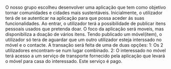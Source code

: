 O nosso grupo escolheu desenvolver uma aplicação que tem como objetivo tornar comunidades 
e cidades mais sustentáveis. Inicialmente, o utilizador terá de se autenticar na aplicação 
para que possa aceder ás suas funcionalidades. Ao entrar, o utilizador terá a possibilidade de
publicar itens pessoais usados que pretenda doar. O foco da aplicação será moveis, mas 
disponibiliza a doação de vários itens. Tendo publicado um móvel(item), o utilizador só tera de
aguardar que um outro utilizador esteja interssado no móvel e o contacte. A transação será feita
de uma de duas opções: 
1: Os 2 utilizadores encontram-se num lugar combinado.
2: O interessado no móvel terá acesso a um serviço de transporte fornecido pela aplicação que
levará o móvel para casa do interessado. Este serviço é pago.